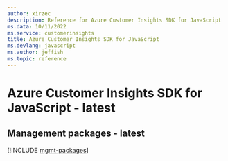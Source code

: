```yaml
---
author: xirzec
description: Reference for Azure Customer Insights SDK for JavaScript
ms.data: 10/11/2022
ms.service: customerinsights
title: Azure Customer Insights SDK for JavaScript
ms.devlang: javascript
ms.author: jeffish
ms.topic: reference
---
```

# Azure Customer Insights SDK for JavaScript - latest

## Management packages - latest
[!INCLUDE [mgmt-packages](customer-insights-mgmt-index.md)]